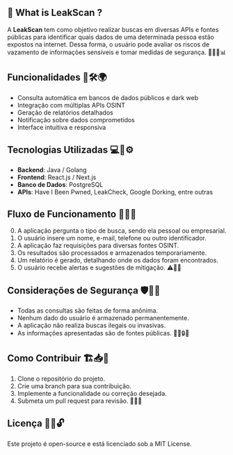 ## 🌟 What is LeakScan ?

A **LeakScan** tem como objetivo realizar buscas em diversas APIs e fontes públicas para identificar quais dados de uma determinada pessoa estão expostos na internet. Dessa forma, o usuário pode avaliar os riscos de vazamento de informações sensíveis e tomar medidas de segurança. 🔐🕵️‍♂️📊

## Funcionalidades 🚀🛠️🌍
- Consulta automática em bancos de dados públicos e dark web
- Integração com múltiplas APIs OSINT
- Geração de relatórios detalhados
- Notificação sobre dados comprometidos
- Interface intuitiva e responsiva

## Tecnologias Utilizadas 💻📡⚙️
- **Backend**: Java / Golang
- **Frontend**: React.js / Next.js
- **Banco de Dados**: PostgreSQL
- **APIs**: Have I Been Pwned, LeakCheck, Google Dorking, entre outras

## Fluxo de Funcionamento 🔄🔎📑
0. A aplicação pergunta o tipo de busca, sendo ela pessoal ou empresarial.
1. O usuário insere um nome, e-mail, telefone ou outro identificador.
2. A aplicação faz requisições para diversas fontes OSINT.
3. Os resultados são processados e armazenados temporariamente.
4. Um relatório é gerado, detalhando onde os dados foram encontrados.
5. O usuário recebe alertas e sugestões de mitigação. ⚠️📢✅

## Considerações de Segurança 🛡️🔏📜
- Todas as consultas são feitas de forma anônima.
- Nenhum dado do usuário é armazenado permanentemente.
- A aplicação não realiza buscas ilegais ou invasivas.
- As informações apresentadas são de fontes públicas. 🕵️‍♀️🔒👀

## Como Contribuir 🏗️📥🔄
1. Clone o repositório do projeto.
2. Crie uma branch para sua contribuição.
3. Implemente a funcionalidade ou correção desejada.
4. Submeta um pull request para revisão. 🚀📌✅

## Licença 📜✅🔓
Este projeto é open-source e está licenciado sob a MIT License.

